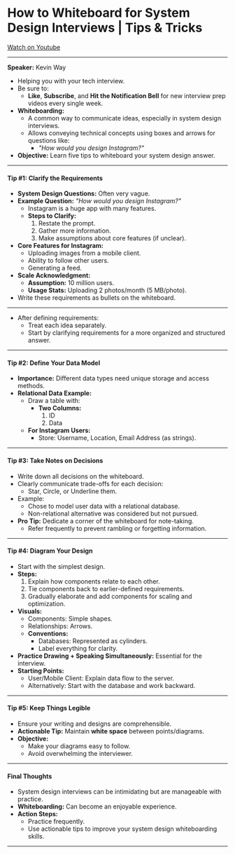 
# How to Whiteboard for System Design Interviews | Tips & Tricks

[Watch on Youtube](https://www.youtube.com/watch?v=Qo5990LViI4)

---

**Speaker:** Kevin Way  
- Helping you with your tech interview.  
- Be sure to:  
  - **Like**, **Subscribe**, and **Hit the Notification Bell** for new interview prep videos every single week.  
- **Whiteboarding:**  
  - A common way to communicate ideas, especially in system design interviews.  
  - Allows conveying technical concepts using boxes and arrows for questions like:  
    - *"How would you design Instagram?"*  
- **Objective:** Learn five tips to whiteboard your system design answer.

---

#### **Tip #1: Clarify the Requirements**  
- **System Design Questions:** Often very vague.  
- **Example Question:** *"How would you design Instagram?"*  
  - Instagram is a huge app with many features.  
  - **Steps to Clarify:**  
    1. Restate the prompt.  
    2. Gather more information.  
    3. Make assumptions about core features (if unclear).  
- **Core Features for Instagram:**  
  - Uploading images from a mobile client.  
  - Ability to follow other users.  
  - Generating a feed.  
- **Scale Acknowledgment:**  
  - **Assumption:** 10 million users.  
  - **Usage Stats:** Uploading 2 photos/month (5 MB/photo).  
- Write these requirements as bullets on the whiteboard.  

---

- After defining requirements:  
  - Treat each idea separately.  
  - Start by clarifying requirements for a more organized and structured answer.  

---

#### **Tip #2: Define Your Data Model**  
- **Importance:** Different data types need unique storage and access methods.  
- **Relational Data Example:**  
  - Draw a table with:  
    - **Two Columns:**  
      1. ID  
      2. Data  
  - **For Instagram Users:**  
    - Store: Username, Location, Email Address (as strings).  

---

#### **Tip #3: Take Notes on Decisions**  
- Write down all decisions on the whiteboard.  
- Clearly communicate trade-offs for each decision:  
  - Star, Circle, or Underline them.  
- Example:  
  - Chose to model user data with a relational database.  
  - Non-relational alternative was considered but not pursued.  
- **Pro Tip:** Dedicate a corner of the whiteboard for note-taking.  
  - Refer frequently to prevent rambling or forgetting information.  

---

#### **Tip #4: Diagram Your Design**  
- Start with the simplest design.  
- **Steps:**  
  1. Explain how components relate to each other.  
  2. Tie components back to earlier-defined requirements.  
  3. Gradually elaborate and add components for scaling and optimization.  
- **Visuals:**  
  - Components: Simple shapes.  
  - Relationships: Arrows.  
  - **Conventions:**  
    - Databases: Represented as cylinders.  
    - Label everything for clarity.  
- **Practice Drawing + Speaking Simultaneously:** Essential for the interview.  
- **Starting Points:**  
  - User/Mobile Client: Explain data flow to the server.  
  - Alternatively: Start with the database and work backward.  

---

#### **Tip #5: Keep Things Legible**  
- Ensure your writing and designs are comprehensible.  
- **Actionable Tip:** Maintain **white space** between points/diagrams.  
- **Objective:**  
  - Make your diagrams easy to follow.  
  - Avoid overwhelming the interviewer.  

---

#### **Final Thoughts**  
- System design interviews can be intimidating but are manageable with practice.  
- **Whiteboarding:** Can become an enjoyable experience.  
- **Action Steps:**  
  - Practice frequently.  
  - Use actionable tips to improve your system design whiteboarding skills.  

---
